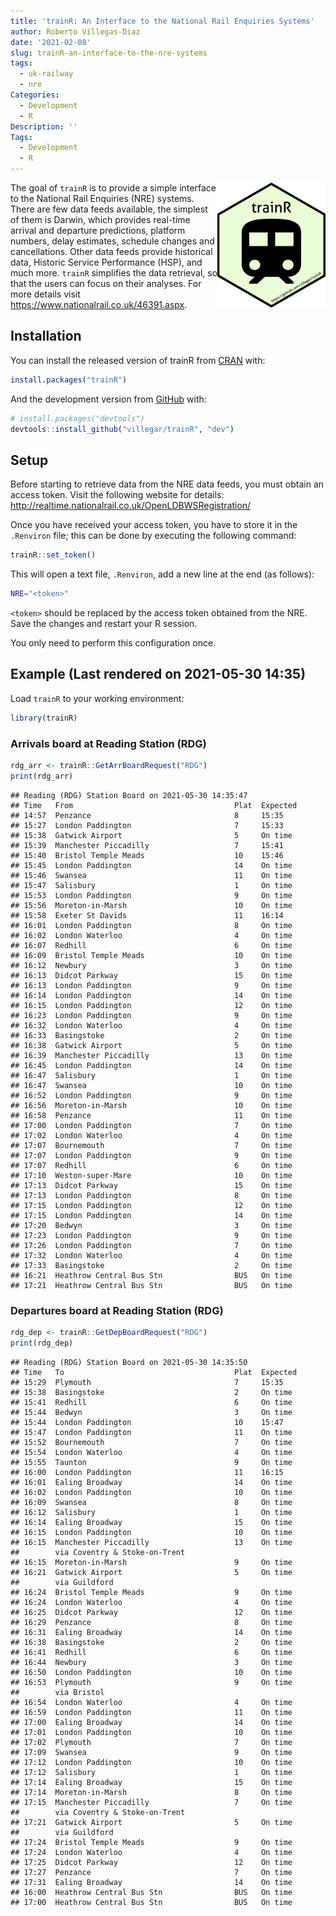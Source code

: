 ```yaml
---
title: 'trainR: An Interface to the National Rail Enquiries Systems'
author: Roberto Villegas-Diaz
date: '2021-02-08'
slug: trainR-an-interface-to-the-nre-systems
tags:
  - uk-railway
  - nre
Categories:
  - Development
  - R
Description: ''
Tags:
  - Development
  - R
---
```


<img src="https://raw.githubusercontent.com/villegar/trainR/main/inst/images/logo.png" alt="logo" align="right" height=200px/>

The goal of `trainR` is to provide a simple interface to the 
National Rail Enquiries (NRE) systems. There are few data feeds 
available, the simplest of them is Darwin, which provides real-time 
arrival and departure predictions, platform numbers, delay estimates, 
schedule changes and cancellations. Other data feeds provide historical 
data, Historic Service Performance (HSP), and much more. `trainR` 
simplifies the data retrieval, so that the users can focus on their 
analyses. For more details visit 
https://www.nationalrail.co.uk/46391.aspx.

## Installation

You can install the released version of trainR from [CRAN](https://CRAN.R-project.org) with:

``` r
install.packages("trainR")
```

And the development version from [GitHub](https://github.com/) with:

``` r
# install.packages("devtools")
devtools::install_github("villegar/trainR", "dev")
```

## Setup
Before starting to retrieve data from the NRE data feeds, you must obtain an access token. 
Visit the following website for details: http://realtime.nationalrail.co.uk/OpenLDBWSRegistration/

Once you have received your access token, you have to store it in the `.Renviron` file; this can be 
done by executing the following command:


```r
trainR::set_token()
```

This will open a text file, `.Renviron`, add a new line at the end (as follows):

```bash
NRE="<token>"
```

`<token>` should be replaced by the access token obtained from the NRE. Save the changes and restart 
your R session.

You only need to perform this configuration once.

## Example (Last rendered on 2021-05-30 14:35)

Load `trainR` to your working environment:

```r
library(trainR)
```

### Arrivals board at Reading Station (RDG)


```r
rdg_arr <- trainR::GetArrBoardRequest("RDG")
print(rdg_arr)
```

```
## Reading (RDG) Station Board on 2021-05-30 14:35:47
## Time   From                                    Plat  Expected
## 14:57  Penzance                                8     15:35
## 15:27  London Paddington                       7     15:33
## 15:38  Gatwick Airport                         5     On time
## 15:39  Manchester Piccadilly                   7     15:41
## 15:40  Bristol Temple Meads                    10    15:46
## 15:45  London Paddington                       14    On time
## 15:46  Swansea                                 11    On time
## 15:47  Salisbury                               1     On time
## 15:53  London Paddington                       9     On time
## 15:56  Moreton-in-Marsh                        10    On time
## 15:58  Exeter St Davids                        11    16:14
## 16:01  London Paddington                       8     On time
## 16:02  London Waterloo                         4     On time
## 16:07  Redhill                                 6     On time
## 16:09  Bristol Temple Meads                    10    On time
## 16:12  Newbury                                 3     On time
## 16:13  Didcot Parkway                          15    On time
## 16:13  London Paddington                       9     On time
## 16:14  London Paddington                       14    On time
## 16:15  London Paddington                       12    On time
## 16:23  London Paddington                       9     On time
## 16:32  London Waterloo                         4     On time
## 16:33  Basingstoke                             2     On time
## 16:38  Gatwick Airport                         5     On time
## 16:39  Manchester Piccadilly                   13    On time
## 16:45  London Paddington                       14    On time
## 16:47  Salisbury                               1     On time
## 16:47  Swansea                                 10    On time
## 16:52  London Paddington                       9     On time
## 16:56  Moreton-in-Marsh                        10    On time
## 16:58  Penzance                                11    On time
## 17:00  London Paddington                       7     On time
## 17:02  London Waterloo                         4     On time
## 17:07  Bournemouth                             7     On time
## 17:07  London Paddington                       9     On time
## 17:07  Redhill                                 6     On time
## 17:10  Weston-super-Mare                       10    On time
## 17:13  Didcot Parkway                          15    On time
## 17:13  London Paddington                       8     On time
## 17:15  London Paddington                       12    On time
## 17:15  London Paddington                       14    On time
## 17:20  Bedwyn                                  3     On time
## 17:23  London Paddington                       9     On time
## 17:26  London Paddington                       7     On time
## 17:32  London Waterloo                         4     On time
## 17:33  Basingstoke                             2     On time
## 16:21  Heathrow Central Bus Stn                BUS   On time
## 17:21  Heathrow Central Bus Stn                BUS   On time
```

### Departures board at Reading Station (RDG)


```r
rdg_dep <- trainR::GetDepBoardRequest("RDG")
print(rdg_dep)
```

```
## Reading (RDG) Station Board on 2021-05-30 14:35:50
## Time   To                                      Plat  Expected
## 15:29  Plymouth                                7     15:35
## 15:38  Basingstoke                             2     On time
## 15:41  Redhill                                 6     On time
## 15:44  Bedwyn                                  3     On time
## 15:44  London Paddington                       10    15:47
## 15:47  London Paddington                       11    On time
## 15:52  Bournemouth                             7     On time
## 15:54  London Waterloo                         4     On time
## 15:55  Taunton                                 9     On time
## 16:00  London Paddington                       11    16:15
## 16:01  Ealing Broadway                         14    On time
## 16:02  London Paddington                       10    On time
## 16:09  Swansea                                 8     On time
## 16:12  Salisbury                               1     On time
## 16:14  Ealing Broadway                         15    On time
## 16:15  London Paddington                       10    On time
## 16:15  Manchester Piccadilly                   13    On time
##        via Coventry & Stoke-on-Trent           
## 16:15  Moreton-in-Marsh                        9     On time
## 16:21  Gatwick Airport                         5     On time
##        via Guildford                           
## 16:24  Bristol Temple Meads                    9     On time
## 16:24  London Waterloo                         4     On time
## 16:25  Didcot Parkway                          12    On time
## 16:29  Penzance                                8     On time
## 16:31  Ealing Broadway                         14    On time
## 16:38  Basingstoke                             2     On time
## 16:41  Redhill                                 6     On time
## 16:44  Newbury                                 3     On time
## 16:50  London Paddington                       10    On time
## 16:53  Plymouth                                9     On time
##        via Bristol                             
## 16:54  London Waterloo                         4     On time
## 16:59  London Paddington                       11    On time
## 17:00  Ealing Broadway                         14    On time
## 17:01  London Paddington                       10    On time
## 17:02  Plymouth                                7     On time
## 17:09  Swansea                                 9     On time
## 17:12  London Paddington                       10    On time
## 17:12  Salisbury                               1     On time
## 17:14  Ealing Broadway                         15    On time
## 17:14  Moreton-in-Marsh                        8     On time
## 17:15  Manchester Piccadilly                   7     On time
##        via Coventry & Stoke-on-Trent           
## 17:21  Gatwick Airport                         5     On time
##        via Guildford                           
## 17:24  Bristol Temple Meads                    9     On time
## 17:24  London Waterloo                         4     On time
## 17:25  Didcot Parkway                          12    On time
## 17:27  Penzance                                7     On time
## 17:31  Ealing Broadway                         14    On time
## 16:00  Heathrow Central Bus Stn                BUS   On time
## 17:00  Heathrow Central Bus Stn                BUS   On time
```
